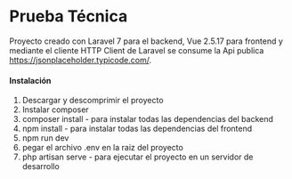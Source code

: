 # Prueba Técnica

Proyecto creado con Laravel 7 para el backend, Vue 2.5.17 para frontend y mediante el cliente HTTP Client de Laravel se consume la Api publica https://jsonplaceholder.typicode.com/.

#### Instalación 
1.	Descargar y descomprimir el proyecto 
2.	Instalar composer 
3.	composer install - para instalar todas las dependencias del backend
4.	npm install - para instalar todas las dependencias del frontend
5.	npm run dev 
6.	pegar el archivo .env en la raiz del proyecto
7.	php artisan serve - para ejecutar el proyecto en un servidor de desarrollo
